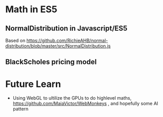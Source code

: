# Math in ES5

## NormalDistribution in Javascript/ES5

Based on https://github.com/RichieAHB/normal-distribution/blob/master/src/NormalDistribution.js

## BlackScholes pricing model

# Future Learn

* Using WebGL to ultilize the GPUs to do highlevel maths, https://github.com/MaiaVictor/WebMonkeys , and hopefully some AI pattern
